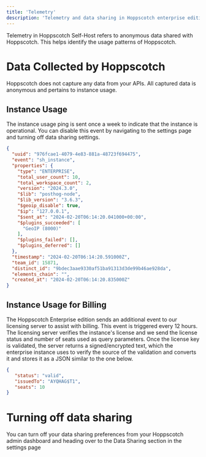 ```yaml
---
title: 'Telemetry'
description: 'Telemetry and data sharing in Hoppscotch enterprise edition'
---
```


Telemetry in Hoppscotch Self-Host refers to anonymous data shared with Hoppscotch. This helps identify the usage patterns of Hoppscotch.

# Data Collected by Hoppscotch

Hoppscotch does not capture any data from your APIs. All captured data is anonymous and pertains to instance usage.

## Instance Usage

The instance usage ping is sent once a week to indicate that the instance is operational. You can disable this event by navigating to the settings page and turning off data sharing settings.

```json
{
  "uuid": "976fcae1-4079-4e83-881a-48723f694475",
  "event": "sh_instance",
  "properties": {
    "type": "ENTERPRISE",
    "total_user_count": 10,
    "total_workspace_count": 2,
    "version": "2024.3.0",
    "$lib": "posthog-node",
    "$lib_version": "3.6.3",
    "$geoip_disable": true,
    "$ip": "127.0.0.1",
    "$sent_at": "2024-02-20T06:14:20.041000+00:00",
    "$plugins_succeeded": [
      "GeoIP (8000)"
    ],
    "$plugins_failed": [],
    "$plugins_deferred": []
  },
  "timestamp": "2024-02-20T06:14:20.591000Z",
  "team_id": 15871,
  "distinct_id": "9bdec3aae9330af51ba91313d3de99b46ae928da",
  "elements_chain": "",
  "created_at": "2024-02-20T06:14:20.835000Z"
}

```
## Instance Usage for Billing

The Hoppscotch Enterprise edition sends an additional event to our licensing server to assist with billing. This event is triggered every 12 hours. The licensing server verifies the instance's license and we send the license status and number of seats used as query parameters. Once the license key is validated, the server returns a signed/encrypted text, which the enterprise instance uses to verify the source of the validation and converts it and stores it as a JSON similar to the one below.

```json
{
   "status": "valid",
   "issuedTo": "AYQHAG$T1",
   "seats": 10
}

```

# Turning off data sharing

You can turn off your data sharing preferences from your Hoppscotch admin dashboard and heading over to the Data Sharing section in the settings page